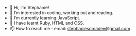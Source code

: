 * 👋 Hi, I’m Stephanie!
* 👀 I’m interested in coding, working out and reading. 
* 🌱 I’m currently learning JavaScript.
* 💞️ I have learnt Ruby, HTML and CSS.
* 📫 How to reach me - email: stephaniesomadee@gmail.com.

<!---
stephaniesomadee/stephaniesomadee is a ✨ special ✨ repository because its `README.md` (this file) appears on your GitHub profile.
You can click the Preview link to take a look at your changes.
--->
